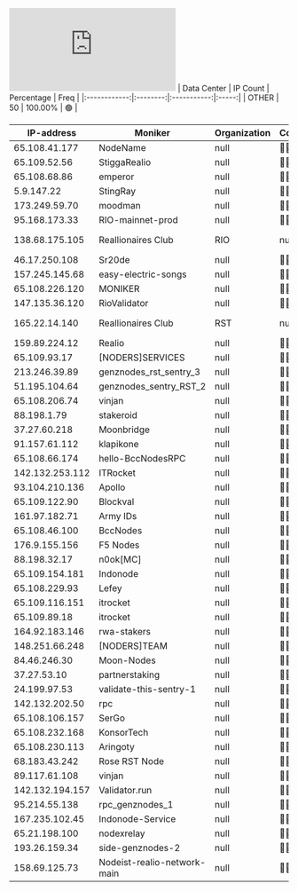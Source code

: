 ![Diagramm](https://github.com/obajay/StateSync-snapshots/blob/main/Projects/Realio/1/README.md)
| Data Center | IP Count | Percentage | Freq |
|:------------:|:--------:|:-----------:|:-----:|
| OTHER | 50 | 100.00% | 🟢 |

<!-- START_TABLE -->
| IP-address | Moniker | Organization | Country | City |
|-------------|---------|---------------|---------|------|
| 65.108.41.177 | NodeName | null | 🏴‍☠️ null | null |
| 65.109.52.56 | StiggaRealio | null | 🏴‍☠️ null | null |
| 65.108.68.86 | emperor | null | 🏴‍☠️ null | null |
| 5.9.147.22 | StingRay | null | 🏴‍☠️ null | null |
| 173.249.59.70 | moodman | null | 🏴‍☠️ null | null |
| 95.168.173.33 | RIO-mainnet-prod | null | 🏴‍☠️ null | null |
| 138.68.175.105 | Reallionaires Club | RIO | null | 🏴‍☠️ null | null |
| 46.17.250.108 | Sr20de | null | 🏴‍☠️ null | null |
| 157.245.145.68 | easy-electric-songs | null | 🏴‍☠️ null | null |
| 65.108.226.120 | MONIKER | null | 🏴‍☠️ null | null |
| 147.135.36.120 | RioValidator | null | 🏴‍☠️ null | null |
| 165.22.14.140 | Reallionaires Club | RST | null | 🏴‍☠️ null | null |
| 159.89.224.12 | Realio | null | 🏴‍☠️ null | null |
| 65.109.93.17 | [NODERS]SERVICES | null | 🏴‍☠️ null | null |
| 213.246.39.89 | genznodes_rst_sentry_3 | null | 🏴‍☠️ null | null |
| 51.195.104.64 | genznodes_sentry_RST_2 | null | 🏴‍☠️ null | null |
| 65.108.206.74 | vinjan | null | 🏴‍☠️ null | null |
| 88.198.1.79 | stakeroid | null | 🏴‍☠️ null | null |
| 37.27.60.218 | Moonbridge | null | 🏴‍☠️ null | null |
| 91.157.61.112 | klapikone | null | 🏴‍☠️ null | null |
| 65.108.66.174 | hello-BccNodesRPC | null | 🏴‍☠️ null | null |
| 142.132.253.112 | ITRocket | null | 🏴‍☠️ null | null |
| 93.104.210.136 | Apollo | null | 🏴‍☠️ null | null |
| 65.109.122.90 | Blockval | null | 🏴‍☠️ null | null |
| 161.97.182.71 | Army IDs | null | 🏴‍☠️ null | null |
| 65.108.46.100 | BccNodes | null | 🏴‍☠️ null | null |
| 176.9.155.156 | F5 Nodes | null | 🏴‍☠️ null | null |
| 88.198.32.17 | n0ok[MC] | null | 🏴‍☠️ null | null |
| 65.109.154.181 | Indonode | null | 🏴‍☠️ null | null |
| 65.108.229.93 | Lefey | null | 🏴‍☠️ null | null |
| 65.109.116.151 | itrocket | null | 🏴‍☠️ null | null |
| 65.109.89.18 | itrocket | null | 🏴‍☠️ null | null |
| 164.92.183.146 | rwa-stakers | null | 🏴‍☠️ null | null |
| 148.251.66.248 | [NODERS]TEAM | null | 🏴‍☠️ null | null |
| 84.46.246.30 | Moon-Nodes | null | 🏴‍☠️ null | null |
| 37.27.53.10 | partnerstaking | null | 🏴‍☠️ null | null |
| 24.199.97.53 | validate-this-sentry-1 | null | 🏴‍☠️ null | null |
| 142.132.202.50 | rpc | null | 🏴‍☠️ null | null |
| 65.108.106.157 | SerGo | null | 🏴‍☠️ null | null |
| 65.108.232.168 | KonsorTech | null | 🏴‍☠️ null | null |
| 65.108.230.113 | Aringoty | null | 🏴‍☠️ null | null |
| 68.183.43.242 | Rose RST Node | null | 🏴‍☠️ null | null |
| 89.117.61.108 | vinjan | null | 🏴‍☠️ null | null |
| 142.132.194.157 | Validator.run | null | 🏴‍☠️ null | null |
| 95.214.55.138 | rpc_genznodes_1 | null | 🏴‍☠️ null | null |
| 167.235.102.45 | Indonode-Service | null | 🏴‍☠️ null | null |
| 65.21.198.100 | nodexrelay | null | 🏴‍☠️ null | null |
| 193.26.159.34 | side-genznodes-2 | null | 🏴‍☠️ null | null |
| 158.69.125.73 | Nodeist-realio-network-main | null | 🏴‍☠️ null | null |

<!-- END_TABLE -->